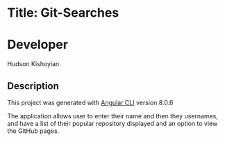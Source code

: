 # Title: Git-Searches
# Developer
Hudson Kishoyian.

## Description

This project was generated with [Angular CLI](https://github.com/angular/angular-cli) version 8.0.6

The application allows user to enter their name and then they usernames, and have a list of their popular repository displayed and an option to view the GitHub pages.
